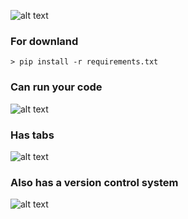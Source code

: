 ![alt text](https://i.imgyukle.com/2020/11/18/Ta28Z1.png)
### For downland

````shell
> pip install -r requirements.txt
````
### Can run your code
![alt text](https://prnt.sc/voc2y8.png)
### Has tabs
![alt text](https://prnt.sc/voc5fn.png)
### Also has a version control system
![alt text](https://prnt.sc/voc652.png)

